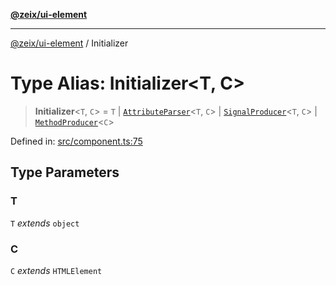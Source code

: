 [**@zeix/ui-element**](../README.md)

***

[@zeix/ui-element](../globals.md) / Initializer

# Type Alias: Initializer\<T, C\>

> **Initializer**\<`T`, `C`\> = `T` \| [`AttributeParser`](AttributeParser.md)\<`T`, `C`\> \| [`SignalProducer`](SignalProducer.md)\<`T`, `C`\> \| [`MethodProducer`](MethodProducer.md)\<`C`\>

Defined in: [src/component.ts:75](https://github.com/zeixcom/ui-element/blob/f80be4b02c5d1c80817271ddf0fad982e43ad03e/src/component.ts#L75)

## Type Parameters

### T

`T` *extends* `object`

### C

`C` *extends* `HTMLElement`
